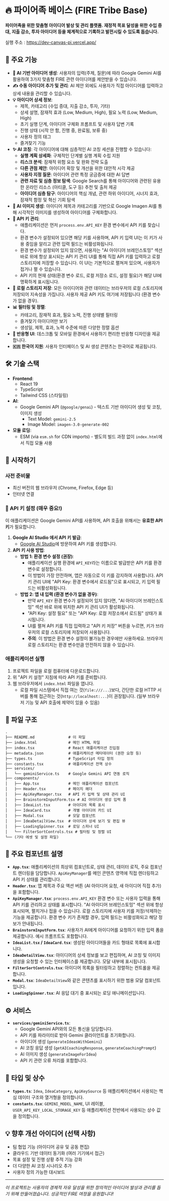 # 🔥 파이어족 베이스 (FIRE Tribe Base)

**파이어족을 위한 맞춤형 아이디어 발상 및 관리 플랫폼. 재정적 목표 달성을 위한 수입 증대, 지출 감소, 투자 아이디어 등을 체계적으로 기록하고 발전시킬 수 있도록 돕습니다.**

실행 주소 : https://dev-canvas-pi.vercel.app/

## 🌟 주요 기능

*   **🧠 AI 기반 아이디어 생성**: 사용자의 입력(주제, 질문)에 따라 Google Gemini AI를 활용하여 3가지 맞춤형 FIRE 관련 아이디어를 제안받을 수 있습니다.
*   **✍️ 수동 아이디어 추가 및 관리**: AI 제안 외에도 사용자가 직접 아이디어를 입력하고 상세 내용을 관리할 수 있습니다.
*   **💡 아이디어 상세 정보**:
    *   제목, 카테고리 (수입 증대, 지출 감소, 투자, 기타)
    *   상세 설명, 잠재적 효과 (Low, Medium, High), 필요 노력 (Low, Medium, High)
    *   초기 실행 단계, 아이디어 구체화 프롬프트 및 사용자 답변 기록
    *   진행 상태 (시작 안 함, 진행 중, 완료됨, 보류 중)
    *   사용자 정의 태그
    *   즐겨찾기 기능
*   **✨ AI 코칭**: 각 아이디어에 대해 심층적인 AI 코칭 세션을 진행할 수 있습니다:
    *   **실행 계획 상세화**: 구체적인 단계별 실행 계획 수립 지원
    *   **리스크 분석**: 잠재적 위험 요소 및 완화 전략 도출
    *   **다른 관점 제안**: 아이디어 확장 및 개선을 위한 대안적 시각 제공
    *   **사용자 지정 질문**: 아이디어 관련 특정 궁금증에 대한 AI 답변
    *   **관련 자료 및 심층 정보 탐색**: Google Search를 통해 아이디어와 관련된 유용한 온라인 리소스 (아티클, 도구 등) 추천 및 출처 제공
    *   **아이디어 심층 탐구**: 아이디어의 핵심 개념, 관련 하위 아이디어, 시너지 효과, 잠재적 함정 및 혁신 기회 탐색
*   **🎨 AI 이미지 생성**: 아이디어 제목과 카테고리를 기반으로 Google Imagen AI를 통해 시각적인 이미지를 생성하여 아이디어를 구체화합니다.
*   **🔑 API 키 관리**:
    *   애플리케이션은 먼저 `process.env.API_KEY` 환경 변수에서 API 키를 찾습니다.
    *   환경 변수가 설정되어 있으면 해당 키를 사용하며, API 키 입력 UI는 이 키가 사용 중임을 알리고 관련 입력 필드는 비활성화됩니다.
    *   환경 변수가 설정되어 있지 않으면, 사용자는 "AI 아이디어 브레인스토밍" 섹션 바로 위에 항상 표시되는 API 키 관리 UI를 통해 직접 API 키를 입력하고 로컬 스토리지에 저장할 수 있습니다. 이 UI는 기본적으로 펼쳐져 있으며, 사용자가 접거나 펼 수 있습니다.
    *   API 키의 현재 상태(환경 변수 로드, 로컬 저장소 로드, 설정 필요)가 해당 UI에 명확하게 표시됩니다.
*   **💾 로컬 스토리지 저장**: 모든 아이디어와 관련 데이터는 브라우저의 로컬 스토리지에 저장되어 지속성을 가집니다. 사용자 제공 API 키도 여기에 저장됩니다 (환경 변수가 없을 경우).
*   **📊 필터링 및 정렬**:
    *   카테고리, 잠재적 효과, 필요 노력, 진행 상태별 필터링
    *   즐겨찾기 아이디어만 보기
    *   생성일, 제목, 효과, 노력 수준에 따른 다양한 정렬 옵션
*   **📱 반응형 UI**: 데스크톱 및 모바일 환경에서 사용하기 편리한 반응형 디자인을 제공합니다.
*   **🇰🇷 한국어 지원**: 사용자 인터페이스 및 AI 생성 콘텐츠는 한국어로 제공됩니다.

## 🛠️ 기술 스택

*   **Frontend**:
    *   React 19
    *   TypeScript
    *   Tailwind CSS (스타일링)
*   **AI**:
    *   Google Gemini API (`@google/genai`) - 텍스트 기반 아이디어 생성 및 코칭, 이미지 생성
        *   Text Model: `gemini-2.5`
        *   Image Model: `imagen-3.0-generate-002`
*   **모듈 로딩**:
    *   ESM (via `esm.sh` for CDN imports) - 별도의 빌드 과정 없이 `index.html`에서 직접 모듈 사용

## 🚀 시작하기

### 사전 준비물

*   최신 버전의 웹 브라우저 (Chrome, Firefox, Edge 등)
*   인터넷 연결

### 🔑 API 키 설정 (매우 중요!)

이 애플리케이션은 Google Gemini API를 사용하며, API 호출을 위해서는 **유효한 API 키**가 필요합니다.

1.  **Google AI Studio 에서 API 키 발급**:
    *   [Google AI Studio](https://aistudio.google.com/app/apikey)에 방문하여 API 키를 생성합니다.
2.  **API 키 사용 방법**:
    *   **방법 1: 환경 변수 설정 (권장)**:
        *   애플리케이션 실행 환경에 `API_KEY`라는 이름으로 발급받은 API 키를 환경 변수로 설정합니다.
        *   이 방법이 가장 안전하며, 앱은 자동으로 이 키를 감지하여 사용합니다. API 키 관리 UI에 "API Key: 환경 변수에서 로드됨"으로 표시되고, 키 입력 필드는 비활성화됩니다.
    *   **방법 2: 앱 내 입력 (환경 변수가 없을 경우)**:
        *   만약 `API_KEY` 환경 변수가 설정되어 있지 않다면, "AI 아이디어 브레인스토밍" 섹션 바로 위에 위치한 API 키 관리 UI가 활성화됩니다.
        *   "API Key: 설정 필요" 또는 "API Key: 로컬 저장소에서 로드됨" 상태가 표시됩니다.
        *   UI를 펼쳐 API 키를 직접 입력하고 "API 키 저장" 버튼을 누르면, 키가 브라우저의 로컬 스토리지에 저장되어 사용됩니다.
        *   **주의**: 이 방법은 환경 변수 설정이 불가능한 경우에만 사용하세요. 브라우저 로컬 스토리지는 환경 변수만큼 안전하지 않을 수 있습니다.

### 애플리케이션 실행

1.  프로젝트 파일을 로컬 컴퓨터에 다운로드합니다.
2.  위 "API 키 설정" 지침에 따라 API 키를 준비합니다.
3.  웹 브라우저에서 `index.html` 파일을 엽니다.
    *   로컬 파일 시스템에서 직접 여는 것(`file:///...`)보다, 간단한 로컬 HTTP 서버를 통해 접근하는 것(`http://localhost:...`)이 권장됩니다. (일부 브라우저 기능 및 API 호출에 제약이 있을 수 있음)

## 📁 파일 구조

```
.
├── README.md               # 이 파일
├── index.html              # 메인 HTML 파일
├── index.tsx               # React 애플리케이션 진입점
├── metadata.json           # 애플리케이션 메타데이터 (권한 요청 등)
├── types.ts                # TypeScript 타입 정의
├── constants.tsx           # 애플리케이션 전역 상수
├── services/
│   └── geminiService.ts    # Google Gemini API 연동 로직
├── components/
│   ├── App.tsx             # 메인 애플리케이션 컴포넌트
│   ├── Header.tsx          # 페이지 헤더
│   ├── ApiKeyManager.tsx   # API 키 입력 및 상태 관리 UI
│   ├── BrainstormInputForm.tsx # AI 아이디어 생성 입력 폼
│   ├── IdeaList.tsx        # 아이디어 목록 표시
│   ├── IdeaCard.tsx        # 개별 아이디어 카드 UI
│   ├── Modal.tsx           # 모달 컴포넌트
│   ├── IdeaDetailView.tsx  # 아이디어 상세 보기 및 편집 뷰
│   ├── LoadingSpinner.tsx  # 로딩 스피너 UI
│   └── FilterSortControls.tsx # 필터링 및 정렬 UI
└── (기타 에셋 및 설정 파일)
```

## 🧩 주요 컴포넌트 설명

*   **`App.tsx`**: 애플리케이션의 최상위 컴포넌트로, 상태 관리, 데이터 로직, 주요 컴포넌트 렌더링을 담당합니다. `ApiKeyManager`를 메인 콘텐츠 영역에 직접 렌더링하고 API 키 상태를 관리합니다.
*   **`Header.tsx`**: 앱 제목과 주요 액션 버튼 (AI 아이디어 요청, 새 아이디어 직접 추가)을 포함합니다.
*   **`ApiKeyManager.tsx`**: `process.env.API_KEY` 환경 변수 또는 사용자 입력을 통해 API 키를 관리하고 상태를 표시합니다. "AI 아이디어 브레인스토밍" 섹션 위에 항상 표시되며, 펼치거나 접을 수 있습니다. 로컬 스토리지에 사용자 키를 저장/삭제하는 기능을 제공합니다. 환경 변수 키가 존재할 경우, 입력 필드는 비활성화되고 해당 정보가 안내됩니다.
*   **`BrainstormInputForm.tsx`**: 사용자가 AI에게 아이디어를 요청하기 위한 입력 폼을 제공합니다. 예시 프롬프트도 포함합니다.
*   **`IdeaList.tsx` / `IdeaCard.tsx`**: 생성된 아이디어들을 카드 형태로 목록에 표시합니다.
*   **`IdeaDetailView.tsx`**: 아이디어의 상세 정보를 보고 편집하며, AI 코칭 및 이미지 생성을 요청할 수 있는 인터페이스를 제공합니다. 모달 내부에 표시됩니다.
*   **`FilterSortControls.tsx`**: 아이디어 목록을 필터링하고 정렬하는 컨트롤을 제공합니다.
*   **`Modal.tsx`**: `IdeaDetailView`와 같은 콘텐츠를 표시하기 위한 범용 모달 컴포넌트입니다.
*   **`LoadingSpinner.tsx`**: AI 응답 대기 중 표시되는 로딩 애니메이션입니다.

## ⚙️ 서비스

*   **`services/geminiService.ts`**:
    *   Google Gemini API와의 모든 통신을 담당합니다.
    *   API 키를 파라미터로 받아 Gemini 클라이언트를 초기화합니다.
    *   아이디어 생성 (`generateIdeasWithGemini`)
    *   AI 코칭 응답 생성 (`getAICoachingResponse`, `generateCoachingPrompt`)
    *   AI 이미지 생성 (`generateImageForIdea`)
    *   API 키 관련 오류 처리를 포함합니다.

## 📝 타입 및 상수

*   **`types.ts`**: `Idea`, `IdeaCategory`, `ApiKeySource` 등 애플리케이션에서 사용되는 핵심 데이터 구조와 열거형을 정의합니다.
*   **`constants.tsx`**: `GEMINI_MODEL_NAME`, UI 레이블, `USER_API_KEY_LOCAL_STORAGE_KEY` 등 애플리케이션 전반에서 사용되는 상수 값을 정의합니다.

## 💡 향후 개선 아이디어 (선택 사항)

*   팀 협업 기능 (아이디어 공유 및 공동 편집)
*   클라우드 기반 데이터 동기화 (여러 기기에서 접근)
*   목표 설정 및 진행 상황 추적 기능 강화
*   더 다양한 AI 코칭 시나리오 추가
*   사용자 정의 가능한 대시보드

---

*이 프로젝트는 사용자의 경제적 자유 달성을 위한 창의적인 아이디어 발상과 관리를 돕기 위해 만들어졌습니다. 성공적인 FIRE 여정을 응원합니다!*
